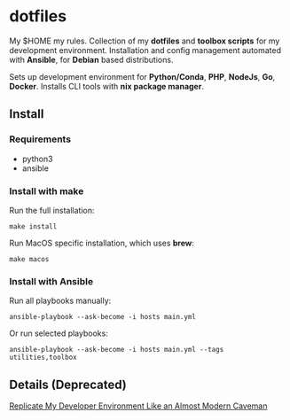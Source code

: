 # dotfiles

My $HOME my rules.
Collection of my **dotfiles** and **toolbox scripts** for my development environment. Installation and config management automated with **Ansible**, for **Debian** based distributions.

Sets up development environment for **Python/Conda**, **PHP**, **NodeJs**, **Go**, **Docker**. Installs CLI tools with **nix package manager**.

## Install

### Requirements

- python3
- ansible

### Install with make

Run the full installation:

```shell
make install
```

Run MacOS specific installation, which uses **brew**:

```shell
make macos
```

### Install with Ansible

Run all playbooks manually:

```shell
ansible-playbook --ask-become -i hosts main.yml
```

Or run selected playbooks:

```shell
ansible-playbook --ask-become -i hosts main.yml --tags utilities,toolbox
```

## Details (Deprecated)

[Replicate My Developer Environment Like an Almost Modern Caveman](https://zsolthorvath.xyz/posts/replicate-my-developer-environment-like-an-almost-modern-caveman/)

